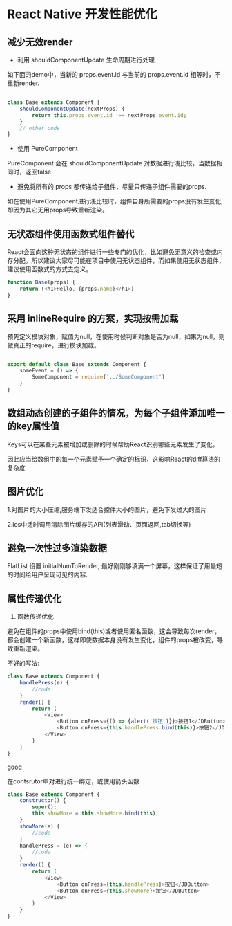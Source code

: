 # React Native 开发性能优化

## 减少无效render
  * 利用 shouldComponentUpdate 生命周期进行处理

如下面的demo中，当新的 props.event.id 与当前的 props.event.id 相等时，不重新render.

```js

class Base extends Component {
    shouldComponentUpdate(nextProps) {
        return this.props.event.id !== nextProps.event.id;
    }
    // other code
}


```

* 使用 PureComponent

PureComponent 会在 shouldComponentUpdate 对数据进行浅比较，当数据相同时，返回false.

* 避免将所有的 props 都传递给子组件，尽量只传递子组件需要的props.

如在使用PureComponent进行浅比较时，组件自身所需要的props没有发生变化,却因为其它无用props导致重新渲染。

## 无状态组件使用函数式组件替代

React会面向这种无状态的组件进行一些专门的优化，比如避免无意义的检查或内存分配。所以建议大家尽可能在项目中使用无状态组件，而如果使用无状态组件，建议使用函数式的方式去定义。

```js
function Base(props) {
    return (<h1>Hello, {props.name}</h1>)
}
```

##  采用 inlineRequire 的方案，实现按需加载

预先定义模块对象，赋值为null，在使用时候判断对象是否为null，如果为null，则做真正的require，进行模块加载。

```js

export default class Base extends Component {
    someEvent = () => {
        SomeComponent = require('../SomeComponent')
    }
}

```

## 数组动态创建的子组件的情况，为每个子组件添加唯一的key属性值


Keys可以在某些元素被增加或删除的时候帮助React识别哪些元素发生了变化。

因此应当给数组中的每一个元素赋予一个确定的标识，这影响React的diff算法的复杂度

## 图片优化


1.对图片的大小压缩,服务端下发适合控件大小的图片，避免下发过大的图片

2.ios中适时调用清除图片缓存的API(列表滑动、页面返回,tab切换等)

## 避免一次性过多渲染数据

FlatList 设置 initialNumToRender, 最好刚刚够填满一个屏幕，这样保证了用最短的时间给用户呈现可见的内容.

## 属性传递优化

1. 函数传递优化

避免在组件的props中使用bind(this)或者使用匿名函数，这会导致每次render，都会创建一个新函数，这样即使数据本身没有发生变化，组件的props被改变，导致重新渲染。

不好的写法:
```js
class Base extends Component {
    handlePress(e) {
        //code
    }
    render() {
        return (
            <View>
                <Button onPress={() => {alert('按钮')}}>按钮1</JDButton>
                <Button onPress={this.handlePress.bind(this)}>按钮2</JDButton>
            </View>
        )
    }
}
```

good

在contsrutor中对进行统一绑定，或使用箭头函数

```js
class Base extends Component {
    constructor() {
        super();
        this.showMore = this.showMore.bind(this);
    }
    showMore(e) {
        //code
    }
    handlePress = (e) => {
        //code
    }
    render() {
        return (
            <View>
                <Button onPress={this.handlePress}>按钮</JDButton>
                <Button onPress={this.showMore}>按钮</JDButton>
            </View>
        )
    }
}
```
 
